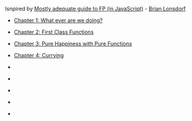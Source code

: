 Isnpired by [Mostly adequate guide to FP (in JavaScript)](https://github.com/DrBoolean/mostly-adequate-guide) - [Brian Lonsdorf](https://github.com/DrBoolean)

- [Chapter 1: What ever are we doing?](https://github.com/DrBoolean/mostly-adequate-guide/blob/master/ch1.md)

- [Chapter 2: First Class Functions](https://github.com/DrBoolean/mostly-adequate-guide/blob/master/ch2.md)

- [Chapter 3: Pure Happiness with Pure Functions](https://github.com/bling5630/mostly-adequate-guide/blob/master/ch3.md)

- [Chapter 4: Currying](https://github.com/bling5630/mostly-adequate-guide/blob/master/ch4.md)

- []()

- []()

- []()

- []()

- []()